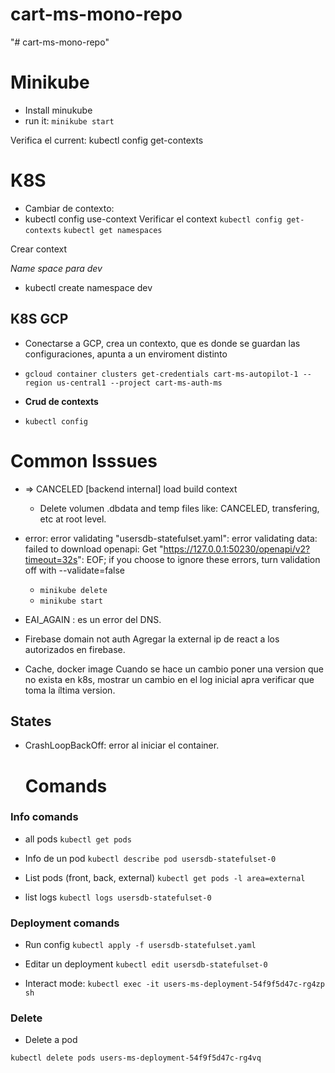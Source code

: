 # cart-ms-mono-repo
"# cart-ms-mono-repo" 

# Minikube
- Install minukube
- run it: ```minikube start```

Verifica el current:
kubectl config get-contexts

# K8S 

- Cambiar de contexto:
- kubectl config use-context <nombre-contexto>
Verificar el context
```kubectl config get-contexts```
```kubectl get namespaces```

Crear context


_Name space para dev_

- kubectl create namespace dev

## K8S GCP
- Conectarse a GCP, crea un contexto, que es donde se guardan las configuraciones, apunta a un enviroment distinto

- ```gcloud container clusters get-credentials cart-ms-autopilot-1 --region us-central1 --project cart-ms-auth-ms```

- __Crud de contexts__
- ```kubectl config```

# Common Isssues

- => CANCELED [backend internal] load build context   
    -   Delete volumen .dbdata and temp files like: CANCELED, transfering, etc at root level.

- error: error validating "usersdb-statefulset.yaml": error validating data: failed to download openapi: Get "https://127.0.0.1:50230/openapi/v2?timeout=32s": EOF; if you choose to ignore these errors, turn validation off with --validate=false

    - ```minikube delete```
    - ```minikube start```

- EAI_AGAIN  : es un error del DNS.

- Firebase domain not auth
    Agregar la external ip de react a los autorizados en firebase.

- Cache, docker image
    Cuando se hace un cambio poner una version que no exista en k8s, mostrar un cambio en el log inicial apra verificar que toma la íltima version.
## States
- CrashLoopBackOff: error al iniciar el container.

    # Comands

### Info comands
- all pods
```kubectl get pods```
- Info de un pod
```kubectl describe pod usersdb-statefulset-0```
- List pods (front, back, external)
```kubectl get pods -l area=external``` 

- list logs 
```kubectl logs usersdb-statefulset-0```

### Deployment comands

- Run config
```kubectl apply -f usersdb-statefulset.yaml```
- Editar un deployment
```kubectl edit usersdb-statefulset-0```

- Interact mode:
```kubectl exec -it users-ms-deployment-54f9f5d47c-rg4zp sh```

### Delete
- Delete a pod

```kubectl delete pods users-ms-deployment-54f9f5d47c-rg4vq```
